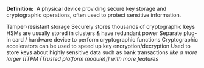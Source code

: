 **Definition:** 
 A physical device providing secure key storage and cryptographic operations, often used to protect sensitive information.

Tamper-resistant storage
Securely stores thousands of cryptographic keys
HSMs are usually stored in clusters & have redundant power
Separate plug-in card / hardware device to perform cryptographic functions
Cryptographic accelerators can be used to speed up key encryption/decryption
Used to store keys about highly sensitive data such as bank transactions
*like a more larger [[TPM (Trusted platform module)]] with more features*